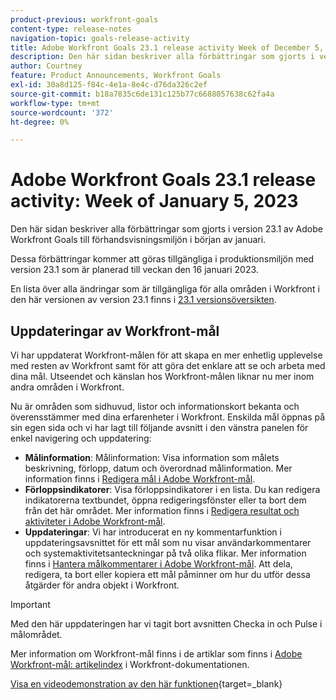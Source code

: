 ```yaml
---
product-previous: workfront-goals
content-type: release-notes
navigation-topic: goals-release-activity
title: Adobe Workfront Goals 23.1 release activity Week of December 5, 2023
description: Den här sidan beskriver alla förbättringar som gjorts i version 23.1 av Adobe Workfront Goals till förhandsvisningsmiljön. Dessa förbättringar kommer att göras tillgängliga i produktionsmiljön den 16 januari 2023.
author: Courtney
feature: Product Announcements, Workfront Goals
exl-id: 30a8d125-f84c-4e1a-8e4c-d76da326c2ef
source-git-commit: b18a7835c6de131c125b77c6688057638c62fa4a
workflow-type: tm+mt
source-wordcount: '372'
ht-degree: 0%

---
```


# Adobe Workfront Goals 23.1 release activity: Week of January 5, 2023

Den här sidan beskriver alla förbättringar som gjorts i version 23.1 av Adobe Workfront Goals till förhandsvisningsmiljön i början av januari.

Dessa förbättringar kommer att göras tillgängliga i produktionsmiljön med version 23.1 som är planerad till veckan den 16 januari 2023.

<!-- For a list of all changes available for Workfront Goals at this point in the 21.2 release cycle, see [Adobe Workfront Goals with the 21.2 release](../../../../product-announcements/product-releases/goals-release-activity/goals-21.2-release/goals-release-21-2.md). -->

En lista över alla ändringar som är tillgängliga för alla områden i Workfront i den här versionen av version 23.1 finns i [23.1 versionsöversikten](/help/quicksilver/product-announcements/product-releases/23.1-release-activity/23-1-release-overview.md).

## Uppdateringar av Workfront-mål

Vi har uppdaterat Workfront-målen för att skapa en mer enhetlig upplevelse med resten av Workfront samt för att göra det enklare att se och arbeta med dina mål. Utseendet och känslan hos Workfront-målen liknar nu mer inom andra områden i Workfront.

Nu är områden som sidhuvud, listor och informationskort bekanta och överensstämmer med dina erfarenheter i Workfront.
Enskilda mål öppnas på sin egen sida och vi har lagt till följande avsnitt i den vänstra panelen för enkel navigering och uppdatering:

* **Målinformation**: Målinformation: Visa information som målets beskrivning, förlopp, datum och överordnad målinformation. Mer information finns i [Redigera mål i Adobe Workfront-mål](/help/quicksilver/workfront-goals/goal-management/edit-goals.md).
* **Förloppsindikatorer**: Visa förloppsindikatorer i en lista. Du kan redigera indikatorerna textbundet, öppna redigeringsfönster eller ta bort dem från det här området. Mer information finns i [Redigera resultat och aktiviteter i Adobe Workfront-mål](/help/quicksilver/workfront-goals/results-and-activities/edit-results-and-activities.md).
* **Uppdateringar**: Vi har introducerat en ny kommentarfunktion i uppdateringsavsnittet för ett mål som nu visar användarkommentarer och systemaktivitetsanteckningar på två olika flikar. Mer information finns i [Hantera målkommentarer i Adobe Workfront-mål](/help/quicksilver/workfront-goals/goal-management/manage-goal-comments.md).
Att dela, redigera, ta bort eller kopiera ett mål påminner om hur du utför dessa åtgärder för andra objekt i Workfront.

>[!IMPORTANT]
>
>Med den här uppdateringen har vi tagit bort avsnitten Checka in och Pulse i målområdet.

Mer information om Workfront-mål finns i de artiklar som finns i [Adobe Workfront-mål: artikelindex](/help/quicksilver/workfront-goals/workfront-goals.md) i Workfront-dokumentationen.

[Visa en videodemonstration av den här funktionen](https://video.tv.adobe.com/v/3413327/){target=_blank}
